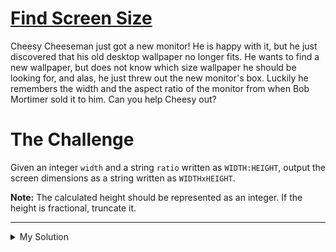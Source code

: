 # [Find Screen Size](https://www.codewars.com/kata/5bbd279c8f8bbd5ee500000f)

Cheesy Cheeseman just got a new monitor! He is happy with it, but he just discovered that his old desktop wallpaper no
longer fits. He wants to find a new wallpaper, but does not know which size wallpaper he should be looking for, and
alas, he just threw out the new monitor's box. Luckily he remembers the width and the aspect ratio of the monitor from
when Bob Mortimer sold it to him. Can you help Cheesy out?

# The Challenge

Given an integer `width` and a string `ratio` written as `WIDTH:HEIGHT`, output the screen dimensions as a string
written as `WIDTHxHEIGHT`.

**Note:** The calculated height should be represented as an integer. If the height is fractional, truncate it.

---

<details><summary>My Solution</summary>

```js
function findScreenHeight(width, ratio) {
  let [w, h] = ratio.split(":");
  return width + "x" + (width / w) * h;
}
```

</details>
